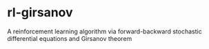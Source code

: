 # rl-girsanov
A reinforcement learning algorithm via forward-backward stochastic differential equations and Girsanov theorem
